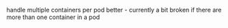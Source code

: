 handle multiple containers per pod better - currently a bit broken if there are more than one container in a pod
